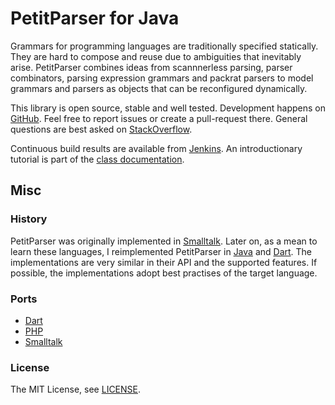 PetitParser for Java
====================

Grammars for programming languages are traditionally specified statically. They are hard to compose and reuse due to ambiguities that inevitably arise. PetitParser combines ideas from scannnerless parsing, parser combinators, parsing expression grammars and packrat parsers to model grammars and parsers as objects that can be reconfigured dynamically.

This library is open source, stable and well tested. Development happens on [GitHub](https://github.com/renggli/java-petitparser). Feel free to report issues or create a pull-request there. General questions are best asked on [StackOverflow](http://stackoverflow.com/questions/tagged/petitparser).

Continuous build results are available from [Jenkins](http://jenkins.lukas-renggli.ch/job/java-petitparser). An introductionary tutorial is part of the [class documentation](http://jenkins.lukas-renggli.ch/job/java-petitparser/javadoc).


Misc
----

### History

PetitParser was originally implemented in [Smalltalk](http://scg.unibe.ch/research/helvetia/petitparser). Later on, as a mean to learn these languages, I reimplemented PetitParser in [Java](https://github.com/renggli/PetitParserJava) and [Dart](https://github.com/renggli/PetitParserDart). The implementations are very similar in their API and the supported features. If possible, the implementations adopt best practises of the target language.

### Ports

- [Dart](https://github.com/renggli/dart-petitparser)
- [PHP](https://github.com/mindplay-dk/petitparserphp)
- [Smalltalk](http://scg.unibe.ch/research/helvetia/petitparser)

### License

The MIT License, see [LICENSE](LICENSE).
